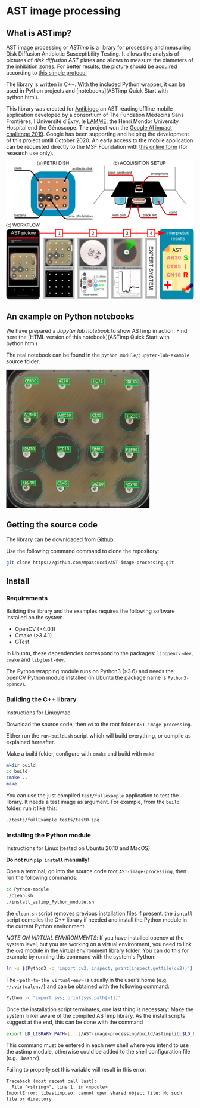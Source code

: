 # AST image processing

## What is ASTimp?

AST image processing or _ASTimp_ is a library for processing and measuring Disk Diffusion Antibiotic Susceptibility Testing.
It allows the analysis of pictures of _disk diffusion AST_ plates and allows to measure the diameters of the inhibition zones.
For better results, the picture should be acquired according to [this simple protocol](https://mpascucci.github.io/ASTapp-protocol/)

The library is written in C++. With the included Python wrapper, it can be used in Python projects and [notebooks](ASTimp Quick Start with python.html).

This library was created for [Antibiogo](https://fondation.msf.fr/projets/antibiogo) an AST reading offline mobile application developed by a consortium of The Fundation Médecins Sans Frontières, l'Université d'Évry, le [LAMME](http://www.math-evry.cnrs.fr/doku.php), the Hénri Mondor University Hospital end the Génoscope. The project won the [Google AI impact challenge 2019](https://www.blog.google/outreach-initiatives/google-org/ai-impact-challenge-grantees/). Google has been supporting and helping the development of this project untill October 2020.
An early access to the mobile application can be requested directly to the MSF Foundation with [this online form](https://form.typeform.com/to/qEGVBzbu) (for research use only).

![AST picture and analysis rseults](images/figure_main.png)

## An example on Python notebooks

We have prepared a _Jupyter lab notebook_ to show ASTimp in action.
Find here the [HTML version of this notebook](ASTimp Quick Start with python.html)

The real notebook can be found in the `python module/jupyter-lab-example` source folder.

![AST picture and analysis rseults](images/AST_analysis.png)

## Getting the source code

The library can be downloaded from [Github](https://github.com/mpascucci/AST-image-processing).

Use the following command command to clone the repository:
```sh
git clone https://github.com/mpascucci/AST-image-processing.git
```

## Install

### Requirements
Building the library and the examples requires the following software installed on the system.
- OpenCV (>4.0.1)
- Cmake (>3.4.1)
- GTest

In Ubuntu, these dependencies correspond to the packages: `libopencv-dev`, `cmake` and `libgtest-dev`.

The Python wrapping module runs on Python3 (>3.6) and needs the openCV Python module installed (in Ubuntu the package name is `Python3-opencv`).

### Building the C++ library
Instructions for Linux/mac

Download the source code, then `cd` to the root folder `AST-image-processing`.

Either run the `run-build.sh` script which will build everything, or compile as explained hereafter.

Make a build folder, configure with `cmake` and build with `make`
```sh
mkdir build
cd build
cmake ..
make
```

You can use the just compiled `test/fullexample` application to test the library. It needs a test image as argument. For example, from the `build` folder, run it like this:
```sh
./tests/fullExample tests/test0.jpg
```

### Installing the Python module
Instructions for Linux (tested on Ubuntu 20.10 and MacOS)

**Do not run `pip install` manually!**

Open a terminal, go into the source code root `AST-image-processing`, then run the following commands:
```sh
cd Python-module
./clean.sh
./install_astimp_Python_module.sh
```

the `clean.sh` script removes previous installation files if present.
the `isntall` script compiles the C++ library if needed and install the Python module in the current Python environment.

*NOTE ON VIRTUAL ENVIRONMENTS*: If you have installed opencv at the system level, but you are working on a virtual environment, you need to link the `cv2` module in the virtual environment library folder.
You can do this for example by running this command with the system's Python:
```sh
ln -s $(Python3 -c 'import cv2, inspect; print(inspect.getfile(cv2))') <path-to-the virtual-env>/lib/Python3.8/site-packages/
```
The `<path-to-the virtual-env>` is usually in the user's home (e.g. `~/.virtualenv/`) and can be obtained with the following command:
```sh
Python -c "import sys; print(sys.path[-1])"
```

Once the installation script terminates, one last thing is necessary: Make the system linker aware of the compiled ASTimp library. As the install scripts suggest at the end, this can be done with the command
```sh
export LD_LIBRARY_PATH=[...]/AST-image-processing/build/astimplib:$LD_LIBRARY_PATH
```

This command must be entered in each new shell where you intend to use the astimp module, otherwise could be added to the shell configuration file (e.g. `.bashrc`).

Failing to properly set this variable will result in this error:
```
Traceback (most recent call last):
  File "<string>", line 1, in <module>
ImportError: libastimp.so: cannot open shared object file: No such file or directory
```